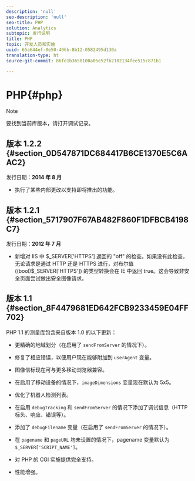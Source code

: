 ```yaml
---
description: 'null'
seo-description: 'null'
seo-title: PHP
solution: Analytics
subtopic: 发行说明
title: PHP
topic: 开发人员和实施
uuid: 65a644ef-8e50-406b-8b12-0582495d130a
translation-type: ht
source-git-commit: 86fe1b3650100a05e52fb2102134fee515c871b1

---
```



# PHP{#php}

>[!NOTE]
>
>要找到当前库版本，请打开调试记录。

## 版本 1.2.2 {#section_0D547871DC684417B6CE1370E5C6AAC2}

发行日期：**2014 年 8 月**

* 执行了某些内部更改以支持即将推出的功能。

## 版本 1.2.1 {#section_5717907F67AB482F860F1DFBCB4198C7}

发行日期：**2012 年 7 月**

* 新增对 IIS 中 $_SERVER['HTTPS'] 返回的 "off" 的检查。如果没有此检查，无论请求是通过 HTTP 还是 HTTPS 进行，对布尔值 ((bool)$_SERVER['HTTPS']) 的类型转换会在 IE 中返回 true。这会导致非安全页面尝试做出安全图像请求。

## 版本 1.1 {#section_8F4479681ED642FCB9233459E04FF702}

PHP 1.1 的测量库包含来自版本 1.0 的以下更新：

* 更精确的地域划分（在启用了 `sendFromServer` 的情况下）。
* 修复了相应错误，以便用户现在能够附加到 `userAgent` 变量。
* 图像信标现在可与更多移动浏览器兼容。
* 在启用了移动设备的情况下，`imageDimensions` 变量现在默认为 5x5。
* 优化了机器人检测列表。
* 在启用 `debugTracking` 和 `sendFromServer` 的情况下添加了调试信息（HTTP 标头、响应、错误等）。

* 添加了 `debugFilename` 变量（在启用了 `sendFromServer` 的情况下）。

* 在 `pagename` 和 `pageURL` 均未设置的情况下，pagename 变量默认为 `$_SERVER['SCRIPT_NAME']`。

* 对 PHP 的 CGI 实施提供完全支持。
* 性能增强。

